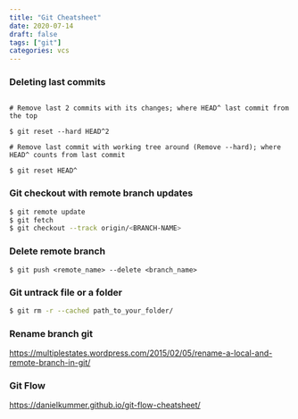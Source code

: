 ```yaml
---
title: "Git Cheatsheet"
date: 2020-07-14
draft: false
tags: ["git"]
categories: vcs
---
```


### Deleting last commits

```shell

# Remove last 2 commits with its changes; where HEAD^ last commit from the top

$ git reset --hard HEAD^2

# Remove last commit with working tree around (Remove --hard); where HEAD^ counts from last commit

$ git reset HEAD^

```

### Git checkout with remote branch updates
```sh
$ git remote update
$ git fetch
$ git checkout --track origin/<BRANCH-NAME>
```

### Delete remote branch
```shell
$ git push <remote_name> --delete <branch_name>
```

### Git untrack file or a folder

```sh
$ git rm -r --cached path_to_your_folder/
```

### Rename branch git
https://multiplestates.wordpress.com/2015/02/05/rename-a-local-and-remote-branch-in-git/

### Git Flow
https://danielkummer.github.io/git-flow-cheatsheet/

